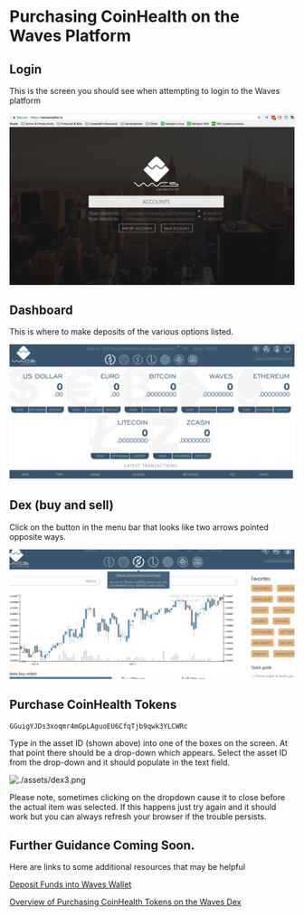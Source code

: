 # Purchasing CoinHealth on the Waves Platform

## Login

This is the screen you should see when attempting to login to the Waves platform

![./assets/login.png](./assets/login.png)

## Dashboard

This is where to make deposits of the various options listed.

![./assets/dashboard.png](./assets/dashboard.png)

## Dex (buy and sell)

Click on the button in the menu bar that looks like two arrows pointed opposite ways.

![./assets/dex.png](./assets/dex.png)


## Purchase CoinHealth Tokens

```
GGuigYJDs3xoqmr4mGpLAguoEU6CfqTjb9qwk3YLCWRc
```

 Type in the asset ID (shown above) into one of the boxes on the screen. At that point there should be a drop-down which appears. Select the asset ID from the drop-down and it should populate in the text field.

![./assets/dex3.png
](./assets/dex3.png)

 Please note, sometimes clicking on the dropdown cause it to close before the actual item was selected. If this happens just try again and it should work but you can always refresh your browser if the trouble persists.

## Further Guidance Coming Soon.

Here are links to some additional resources that may be helpful

[Deposit Funds into Waves Wallet](http://support.wavesplatform.com/forums/2-knowledge-base/categories/128-english-section/topics/_)

[Overview of Purchasing CoinHealth Tokens on the Waves Dex](http://support.wavesplatform.com/forums/2-knowledge-base/topics/2305-how-to-trade-tokens-on-the-dex/)
